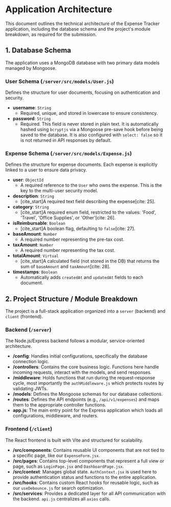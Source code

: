 # Application Architecture

This document outlines the technical architecture of the Expense Tracker application, including the database schema and the project's module breakdown, as required for the submission.

## 1. Database Schema

The application uses a MongoDB database with two primary data models managed by Mongoose.

### User Schema (`/server/src/models/User.js`)

Defines the structure for user documents, focusing on authentication and security.

* **username**: `String`
    * Required, unique, and stored in lowercase to ensure consistency.
* **password**: `String`
    * Required. This field is never stored in plain text. It is automatically hashed using `bcryptjs` via a Mongoose pre-save hook before being saved to the database. It is also configured with `select: false` so it is not returned in API responses by default.

### Expense Schema (`/server/src/models/Expense.js`)

Defines the structure for expense documents. Each expense is explicitly linked to a user to ensure data privacy.

* **user**: `ObjectId`
    * A required reference to the `User` who owns the expense. This is the key to the multi-user security model.
* **description**: `String`
    * [cite_start]A required text field describing the expense[cite: 25].
* **category**: `String`
    * [cite_start]A required enum field, restricted to the values: 'Food', 'Travel', 'Office Supplies', or 'Other'[cite: 26].
* **isReimbursable**: `Boolean`
    * [cite_start]A boolean flag, defaulting to `false`[cite: 27].
* **baseAmount**: `Number`
    * A required number representing the pre-tax cost.
* **taxAmount**: `Number`
    * A required number representing the tax cost.
* **totalAmount**: `Virtual`
    * [cite_start]A calculated field (not stored in the DB) that returns the sum of `baseAmount` and `taxAmount`[cite: 28].
* **timestamps**: `Boolean`
    * Automatically adds `createdAt` and `updatedAt` fields to each document.

## 2. Project Structure / Module Breakdown

The project is a full-stack application organized into a `server` (backend) and `client` (frontend).

### Backend (`/server`)

The Node.js/Express backend follows a modular, service-oriented architecture.

* **/config**: Handles initial configurations, specifically the database connection logic.
* **/controllers**: Contains the core business logic. Functions here handle incoming requests, interact with the models, and send responses.
* **/middleware**: Holds functions that run during the request-response cycle, most importantly the `authMiddleware.js` which protects routes by validating JWTs.
* **/models**: Defines the Mongoose schemas for our database collections.
* **/routes**: Defines the API endpoints (e.g., `/api/v1/expenses`) and maps them to the appropriate controller functions.
* **app.js**: The main entry point for the Express application which loads all configurations, middleware, and routers.

### Frontend (`/client`)

The React frontend is built with Vite and structured for scalability.

* **/src/components**: Contains reusable UI components that are not tied to a specific page, like our `ExpenseForm.jsx`.
* **/src/pages**: Contains top-level components that represent a full view or page, such as `LoginPage.jsx` and `DashboardPage.jsx`.
* **/src/context**: Manages global state. `AuthContext.jsx` is used here to provide authentication status and functions to the entire application.
* **/src/hooks**: Contains custom React hooks for reusable logic, such as our `useDebounce.js` for search optimization.
* **/src/services**: Provides a dedicated layer for all API communication with the backend. `api.js` centralizes all `axios` calls.